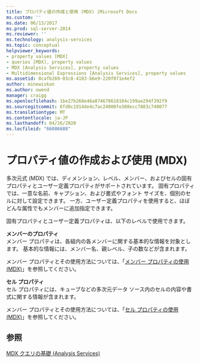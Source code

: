 ```yaml
---
title: プロパティ値の作成と使用 (MDX) |Microsoft Docs
ms.custom: ''
ms.date: 06/13/2017
ms.prod: sql-server-2014
ms.reviewer: ''
ms.technology: analysis-services
ms.topic: conceptual
helpviewer_keywords:
- property values [MDX]
- queries [MDX], property values
- MDX [Analysis Services], property values
- Multidimensional Expressions [Analysis Services], property values
ms.assetid: 0cafb269-03c8-4183-b6e9-220f071e4ef2
author: minewiskan
ms.author: owend
manager: craigg
ms.openlocfilehash: 1be27b268e46a874678618104c199ae294f392f9
ms.sourcegitcommit: 6fd8c1914de4c7ac24900fe388ecc7883c740077
ms.translationtype: MT
ms.contentlocale: ja-JP
ms.lasthandoff: 04/26/2020
ms.locfileid: "66086688"
---
```

# <a name="creating-and-using-property-values-mdx"></a>プロパティ値の作成および使用 (MDX)
  多次元式 (MDX) では、ディメンション、レベル、メンバー、およびセルの固有プロパティとユーザー定義プロパティがサポートされています。 固有プロパティでは、一意な名前、キャプション、および書式やフォント サイズを、個別のセルに対して設定できます。 一方、ユーザー定義プロパティを使用すると、ほぼどんな属性でもメンバーに追加指定できます。  
  
 固有プロパティとユーザー定義プロパティは、以下のレベルで使用できます。  
  
 **メンバーのプロパティ**  
 メンバー プロパティは、各組内の各メンバーに関する基本的な情報を対象とします。 基本的な情報には、メンバー名、親レベル、子の数などが含まれます。  
  
 メンバー プロパティとその使用方法については、「[メンバー プロパティの使用 (MDX)](multidimensional-models/mdx/mdx-member-properties.md)」を参照してください。  
  
 **セル プロパティ**  
 セル プロパティには、キューブなどの多次元データ ソース内のセルの内容や書式に関する情報が含まれます。  
  
 メンバー プロパティとその使用方法については、「[セル プロパティの使用 (MDX)](multidimensional-models/mdx/mdx-cell-properties-using-cell-properties.md)」を参照してください。  
  
## <a name="see-also"></a>参照  
 [MDX クエリの基礎 &#40;Analysis Services&#41;](multidimensional-models/mdx/mdx-query-fundamentals-analysis-services.md)  
  
  

